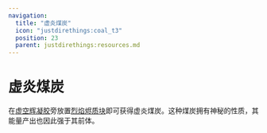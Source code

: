 ```yaml
---
navigation:
  title: "虚炎煤炭"
  icon: "justdirethings:coal_t3"
  position: 23
  parent: justdirethings:resources.md
---
```


# 虚炎煤炭

在[虚空辉凝胶](./goo_tier3.md)旁放置[烈焰烬质块](./res_coal_t2.md)即可获得虚炎煤炭。这种煤炭拥有神秘的性质，其能量产出也因此强于其前体。

